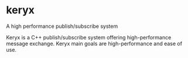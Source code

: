 # keryx
A high performance publish/subscribe system

Keryx is a C++ publish/subscribe system offering high-performance message exchange. Keryx main goals are high-performance and ease of use. 
